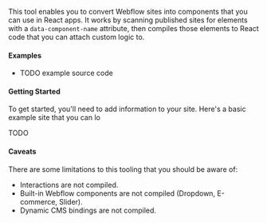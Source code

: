 This tool enables you to convert Webflow sites into components that you can use in React apps. It works by scanning published sites for elements with a `data-component-name` attribute, then compiles those elements to React code that you can attach custom logic to.

#### Examples

- TODO example source code

#### Getting Started

To get started, you'll need to add information to your site. Here's a basic example site that you can lo

TODO

#### Caveats

There are some limitations to this tooling that you should be aware of:

- Interactions are not compiled.
- Built-in Webflow components are not compiled (Dropdown, E-commerce, Slider). 
- Dynamic CMS bindings are not compiled.